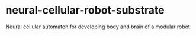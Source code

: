 # neural-cellular-robot-substrate
Neural cellular automaton for developing body and brain of a modular robot
